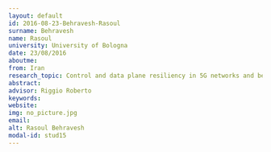 ```yaml
---
layout: default 
id: 2016-08-23-Behravesh-Rasoul
surname: Behravesh
name: Rasoul
university: University of Bologna
date: 23/08/2016
aboutme: 
from: Iran
research_topic: Control and data plane resiliency in 5G networks and beyond
abstract: 
advisor: Riggio Roberto
keywords: 
website: 
img: no_picture.jpg
email: 
alt: Rasoul Behravesh
modal-id: stud15
---
```

